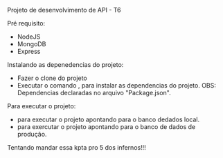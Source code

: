 Projeto de desenvolvimento de API - T6

Pré requisito:
* NodeJS
* MongoDB
* Express

Instalando as depenedencias do projeto:
* Fazer o clone do projeto
* Executar o comando <npm install>, para instalar as dependencias do projeto. OBS: Dependencias declaradas no arquivo "Package.json". 

Para executar o projeto:
* <npm run dev> para executar o projeto apontando para o banco dedados local.
* <npm start> para exercutar o projeto apontando para o banco de dados de produção.


Tentando mandar essa kpta pro 5 dos infernos!!!